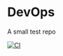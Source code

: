 # DevOps
A small test repo


[![CI](https://github.com/AlexRichards982/DevOps/actions/workflows/main.yml/badge.svg)](https://github.com/AlexRichards982/DevOps/actions/workflows/main.yml)
